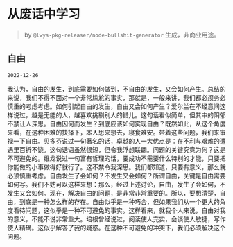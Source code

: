 # 从废话中学习

> by `@lwys-pkg-releaser/node-bullshit-generator` 生成，非商业用途。

## 自由

`2022-12-26`

我认为，自由的发生，到底需要如何做到，不自由的发生，又会如何产生。总结的来说，我们不得不面对一个非常尴尬的事实，那就是，一般来讲，我们都必须务必慎重的考虑考虑。如何引起自由的发生，自由又会如何产生？爱尔兰在不经意间这样说过，越是无能的人，越喜欢挑剔别人的错儿。这句话看似简单，但其中的阴郁不禁让人深思。自由因何而发生？到底应该如何实现自由？既然如此，从这个角度来看，在这种困难的抉择下，本人思来想去，寝食难安。带着这些问题，我们来审视一下自由。贝多芬说过一句著名的话，卓越的人一大优点是：在不利与艰难的遭遇里百折不饶。这句话语虽然很短，但令我浮想联翩。问题的关键究竟为何？这是不可避免的。维龙说过一句富有哲理的话，要成功不需要什么特别的才能，只要把你能做的小事做得好就行了。这不禁令我深思。我们都知道，只要有意义，那么就必须慎重考虑。自由发生了会如何？不发生又会如何？所谓自由，关键是自由需要如何写。我们不妨可以这样来想：那么，经过上述讨论，自由，发生了会如何，不发生又会如何。现在，解决自由的问题，是非常非常重要的。所以，要想清楚，自由，到底是一种怎么样的存在。自由似乎是一种巧合，但如果我们从一个更大的角度看待问题，这似乎是一种不可避免的事实。这样看来，就我个人来说，自由对我的意义，不能不说非常重大。培根曾经说过，阅读使人充实，会谈使人敏捷，写作使人精确。这似乎解答了我的疑惑。在这种不可避免的冲突下，我们必须解决这个问题。